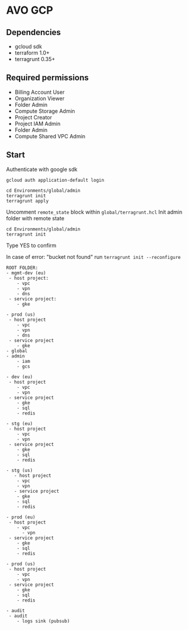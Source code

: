 # AVO GCP

## Dependencies

- gcloud sdk
- terraform 1.0+
- terragrunt 0.35+

## Required permissions
-   Billing Account User
-   Organization Viewer
-   Folder Admin
-   Compute Storage Admin
-   Project Creator
-   Project IAM Admin
-   Folder Admin
-   Compute Shared VPC Admin

## Start

Authenticate with google sdk
```
gcloud auth application-default login
```
```
cd Environments/global/admin
terragrunt init
terragrunt apply
```
Uncomment `remote_state` block within `global/terragrunt.hcl`
Init admin folder with remote state
```
cd Environments/global/admin
terragrunt init
```
Type YES to confirm

In case of error: "bucket not found" run
 `terragrunt init --reconfigure`
```
ROOT FOLDER:
- mgmt-dev (eu)
 - host project:
    - vpc
    - vpn
    - dns
 - service project:
    - gke

- prod (us)
 - host project
    - vpc
    - vpn
    - dns
 - service project
    - gke
- global
- admin
    - iam
    - gcs

- dev (eu)
 - host project
    - vpc
    - vpn
 - service project
    - gke
    - sql
    - redis

- stg (eu)
 - host project
    - vpc
    - vpn
 - service project
    - gke
    - sql
    - redis

- stg (us)
   - host project
    - vpc
    - vpn
   - service project
    - gke
    - sql
    - redis  

- prod (eu)
 - host project
    - vpc
	  - vpn
 - service project
    - gke
    - sql
    - redis

- prod (us)
 - host project
    - vpc
    - vpn
 - service project
    - gke
    - sql
    - redis

- audit
 - audit
    - logs sink (pubsub)
